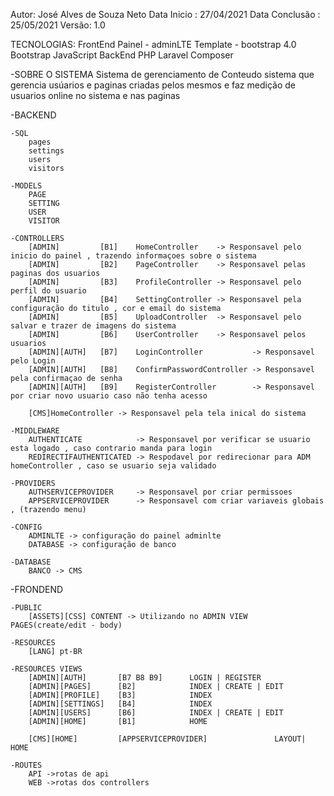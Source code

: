 Autor: José Alves de Souza Neto
Data Inicio : 27/04/2021
Data Conclusão : 25/05/2021
Versão: 1.0

TECNOLOGIAS: 
    FrontEnd
        Painel - adminLTE
        Template - bootstrap 4.0
        Bootstrap
        JavaScript
    BackEnd
        PHP
        Laravel
        Composer

-SOBRE O SISTEMA
    Sistema de gerenciamento de Conteudo
        sistema que gerencia usúarios e paginas criadas pelos mesmos e faz medição de usuarios online no sistema e nas paginas 

-BACKEND

    -SQL
        pages
        settings
        users
        visitors

    -MODELS
        PAGE     
        SETTING     
        USER     
        VISITOR

    -CONTROLLERS
        [ADMIN]         [B1]    HomeController    -> Responsavel pelo inicio do painel , trazendo informaçoes sobre o sistema
        [ADMIN]         [B2]    PageController    -> Responsavel pelas paginas dos usuarios
        [ADMIN]         [B3]    ProfileController -> Responsavel pelo perfil do usuario
        [ADMIN]         [B4]    SettingController -> Responsavel pela configuração do titulo , cor e email do sistema
        [ADMIN]         [B5]    UploadController  -> Responsavel pelo salvar e trazer de imagens do sistema
        [ADMIN]         [B6]    UserController    -> Responsavel pelos usuarios
        [ADMIN][AUTH]   [B7]    LoginController           -> Responsavel pelo Login
        [ADMIN][AUTH]   [B8]    ConfirmPasswordController -> Responsavel pela confirmaçao de senha
        [ADMIN][AUTH]   [B9]    RegisterController        -> Responsavel por criar novo usuario caso não tenha acesso

        [CMS]HomeController -> Responsavel pela tela inical do sistema

    -MIDDLEWARE
        AUTHENTICATE            -> Responsavel por verificar se usuario esta logado , caso contrario manda para login
        REDIRECTIFAUTHENTICATED -> Respodavel por redirecionar para ADM homeController , caso se usuario seja validado

    -PROVIDERS
        AUTHSERVICEPROVIDER     -> Responsavel por criar permissoes 
        APPSERVICEPROVIDER      -> Responsavel com criar variaveis globais , (trazendo menu) 

    -CONFIG
        ADMINLTE -> configuração do painel adminlte
        DATABASE -> configuração de banco

    -DATABASE 
        BANCO -> CMS
    
-FRONDEND

    -PUBLIC 
        [ASSETS][CSS] CONTENT -> Utilizando no ADMIN VIEW PAGES(create/edit - body)

    -RESOURCES
        [LANG] pt-BR

    -RESOURCES VIEWS
        [ADMIN][AUTH]       [B7 B8 B9]      LOGIN | REGISTER
        [ADMIN][PAGES]      [B2]            INDEX | CREATE | EDIT
        [ADMIN][PROFILE]    [B3]            INDEX
        [ADMIN][SETTINGS]   [B4]            INDEX
        [ADMIN][USERS]      [B6]            INDEX | CREATE | EDIT
        [ADMIN][HOME]       [B1]            HOME

        [CMS][HOME]         [APPSERVICEPROVIDER]               LAYOUT| HOME

    -ROUTES
        API ->rotas de api
        WEB ->rotas dos controllers
